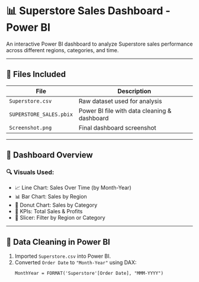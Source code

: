# 📊 Superstore Sales Dashboard - Power BI

An interactive Power BI dashboard to analyze Superstore sales performance across different regions, categories, and time.

---

## 📁 Files Included

| File | Description |
|------|-------------|
| `Superstore.csv` | Raw dataset used for analysis |
| `SUPERSTORE_SALES.pbix` | Power BI file with data cleaning & dashboard |
| `Screenshot.png` | Final dashboard screenshot |

---

## 📌 Dashboard Overview

### 🔍 Visuals Used:
- 📈 Line Chart: Sales Over Time (by Month-Year)
- 📊 Bar Chart: Sales by Region
- 🍩 Donut Chart: Sales by Category
- 📌 KPIs: Total Sales & Profits
- 📎 Slicer: Filter by Region or Category

---

## 🧹 Data Cleaning in Power BI

1. Imported `Superstore.csv` into Power BI.
2. Converted `Order Date` to `"Month-Year"` using DAX:
   ```DAX
   MonthYear = FORMAT('Superstore'[Order Date], "MMM-YYYY")
